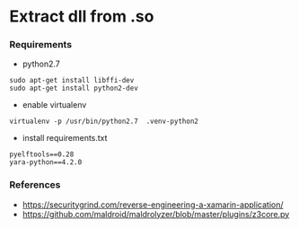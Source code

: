 # Extract dll from .so

### Requirements

- python2.7

```
sudo apt-get install libffi-dev
sudo apt-get install python2-dev
```

- enable virtualenv

```
virtualenv -p /usr/bin/python2.7  .venv-python2 
```

- install requirements.txt

```
pyelftools==0.28
yara-python==4.2.0
```

### References

- <https://securitygrind.com/reverse-engineering-a-xamarin-application/>
- <https://github.com/maldroid/maldrolyzer/blob/master/plugins/z3core.py>
